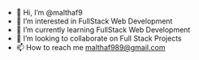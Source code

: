 - 👋 Hi, I’m @malthaf9
- 👀 I’m interested in FullStack Web Development
- 🌱 I’m currently learning FullStack Web Development
- 💞️ I’m looking to collaborate on Full Stack Projects
- 📫 How to reach me malthaf989@gmail.com

<!---
malthaf9/malthaf9 is a ✨ special ✨ repository because its `README.md` (this file) appears on your GitHub profile.
You can click the Preview link to take a look at your changes.
--->
